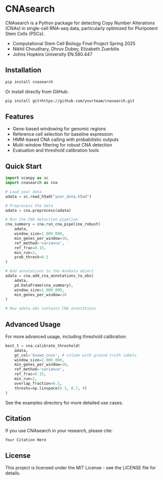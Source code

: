 # CNAsearch

CNAsearch is a Python package for detecting Copy Number Alterations (CNAs) in single-cell RNA-seq data, particularly optimized for Pluripotent Stem Cells (PSCs).

- Computational Stem Cell Biology Final Project Spring 2025
- Nikhil Choudhary, Dhruv Dubey, Elizabeth Zuerbilis
- Johns Hopkins University EN.580.447 


## Installation

```bash
pip install cnasearch
```

Or install directly from GitHub:

```bash
pip install git+https://github.com/yourteam/cnasearch.git
```

## Features

- Gene-based windowing for genomic regions
- Reference cell selection for baseline expression
- HMM-based CNA calling with probabilistic outputs
- Multi-window filtering for robust CNA detection
- Evaluation and threshold calibration tools

## Quick Start

```python
import scanpy as sc
import cnasearch as cna

# Load your data
adata = sc.read_h5ad("your_data.h5ad")

# Preprocess the data
adata = cna.preprocess(adata)

# Run the CNA detection pipeline
cna_summary = cna.run_cna_pipeline_robust(
    adata,
    window_size=1_000_000,
    min_genes_per_window=10,
    ref_method='variance',
    ref_frac=0.15,
    min_run=2,
    prob_thresh=0.5
)

# Add annotations to the AnnData object
adata = cna.add_cna_annotations_to_obs(
    adata,
    pd.DataFrame(cna_summary),
    window_size=1_000_000,
    min_genes_per_window=10
)

# Now adata.obs contains CNA annotations
```

## Advanced Usage

For more advanced usage, including threshold calibration:

```python
best_t = cna.calibrate_threshold(
    adata,
    gt_col='known_cnvs', # column with ground truth labels
    window_size=1_000_000,
    min_genes_per_window=10,
    ref_method='variance',
    ref_frac=0.15,
    min_run=2,
    overlap_fraction=0.5,
    threshs=np.linspace(0.3, 0.7, 9)
)
```

See the examples directory for more detailed use cases.

## Citation

If you use CNAsearch in your research, please cite:

```
Your Citation Here
```

## License

This project is licensed under the MIT License - see the LICENSE file for details.
